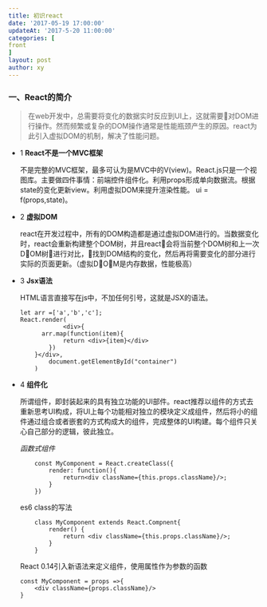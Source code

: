 ```yaml
---
title: 初识react
date: '2017-05-19 17:00:00'
updateAt: '2017-5-20 11:00:00'
categories: [
front
]
layout: post
author: xy
---
```


### 一、React的简介

> 在web开发中，总需要将变化的数据实时反应到UI上，这就需要对DOM进行操作。然而频繁或复杂的DOM操作通常是性能瓶颈产生的原因。react为此引入虚拟DOM的机制，解决了性能问题。


* 1 **React不是一个MVC框架**

    不是完整的MVC框架，最多可认为是MVC中的V(view)。React.js只是一个视图库。主要做四件事情：前端控件组件化。利用props形成单向数据流。根据state的变化更新view。利用虚拟DOM来提升渲染性能。  ui = f(props,state)。

* 2 **虚拟DOM**
    
    react在开发过程中，所有的DOM构造都是通过虚拟DOM进行的。当数据变化时，react会重新构建整个DOM树，并且react会将当前整个DOM树和上一次DOM树进行对比，找到DOM结构的变化，然后再将需要变化的部分进行实际的页面更新。（虚拟DOM是内存数据，性能极高）

* 3 **Jsx语法**

    HTML语言直接写在js中，不加任何引号，这就是JSX的语法。
    
    ```
    let arr =['a','b','c'];
    React.render( 
                <div>{
          arr.map(function(item){
                return <div>{item}</div>
            })
        }</div>,
            document.getElementById("container")
        )
    ```


* 4 **组件化**

    所谓组件，即封装起来的具有独立功能的UI部件。react推荐以组件的方式去重新思考UI构成，将UI上每个功能相对独立的模块定义成组件，然后将小的组件通过组合或者嵌套的方式构成大的组件，完成整体的UI构建。每个组件只关心自己部分的逻辑，彼此独立。
    
    *函数式组件*

    ```
        const MyComponent = React.createClass({ 
            render: function(){ 
                return<div className={this.props.className}/>;
            }
        })
   
    ```
    es6 class的写法

    ```
        class MyComponent extends React.Compnent{
            render() {
                return <div className={this.props.className}/>;
            }
        }
    ```  
    React 0.14引入新语法来定义组件，使用属性作为参数的函数
    ```
    const MyComponent = props =>{
        <div className={props.className}/>
    }
    ```  



